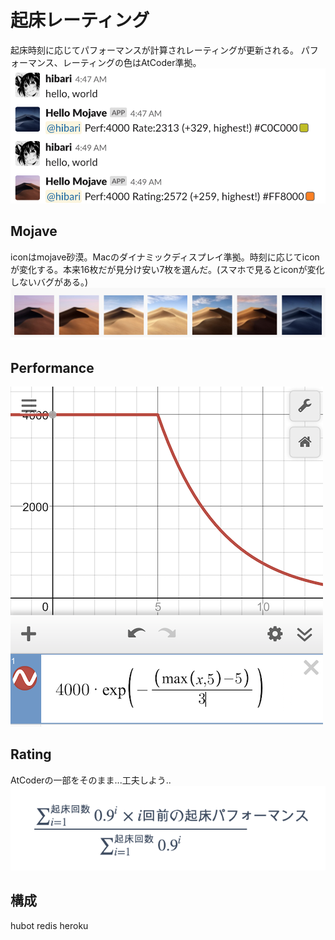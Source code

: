 # 起床レーティング
起床時刻に応じてパフォーマンスが計算されレーティングが更新される。
パフォーマンス、レーティングの色はAtCoder準拠。
![ex1.png](https://raw.githubusercontent.com/hibari2357/rating-hello-world-bot/image/ex1.png)

## Mojave
iconはmojave砂漠。Macのダイナミックディスプレイ準拠。時刻に応じてiconが変化する。本来16枚だが見分け安い7枚を選んだ。(スマホで見るとiconが変化しないバグがある。)
![mojave.png](https://raw.githubusercontent.com/hibari2357/rating-hello-world-bot/image/mojave.png)

## Performance
![perf.png](https://raw.githubusercontent.com/hibari2357/rating-hello-world-bot/image/perf.png)

## Rating
AtCoderの一部をそのまま...工夫しよう..
![rating.png](https://raw.githubusercontent.com/hibari2357/rating-hello-world-bot/image/rating.png)

## 構成
hubot
redis
heroku